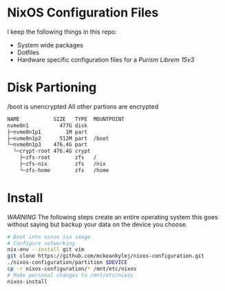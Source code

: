 # NixOS Configuration Files
I keep the following things in this repo:
* System wide packages
* Dotfiles
* Hardware specific configuration files for a *Purism Librem 15v3*

# Disk Partioning
/boot is unencrypted
All other partions are encrypted
```sh
NAME           SIZE   TYPE  MOUNTPOINT
nvme0n1          477G disk  
├─nvme0n1p1        1M part  
├─nvme0n1p2      512M part  /boot
└─nvme0n1p3    476.4G part  
  └─crypt-root 476.4G crypt 
    ├─zfs-root        zfs   /
    ├─zfs-nix         zfs   /nix
    └─zfs-home        zfs   /home
```

# Install
*WARNING* The following steps create an entire operating system this goes without saying but backup your data on the device you choose.
```sh
# Boot into nixos iso image
# Configure networking
nix-env --install git vim
git clone https://github.com/mckeankylej/nixos-configuration.git
./nixos-configuration/partition $DEVICE
cp -r nixos-configuration/* /mnt/etc/nixos
# Make personal changes to /mnt/etc/nixos
nixos-install
```

